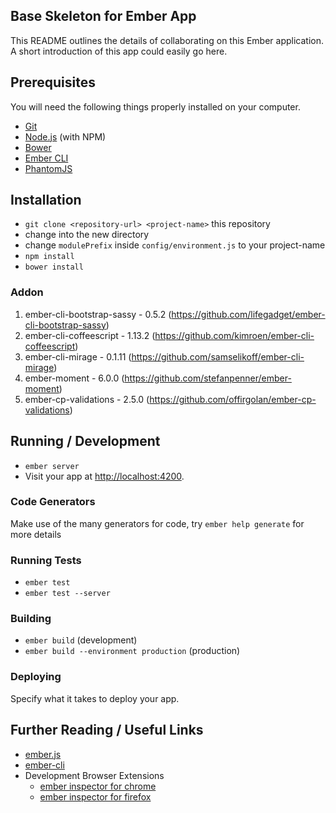## Base Skeleton for Ember App

This README outlines the details of collaborating on this Ember application.
A short introduction of this app could easily go here.

## Prerequisites

You will need the following things properly installed on your computer.

* [Git](http://git-scm.com/)
* [Node.js](http://nodejs.org/) (with NPM)
* [Bower](http://bower.io/)
* [Ember CLI](http://www.ember-cli.com/)
* [PhantomJS](http://phantomjs.org/)

## Installation

* `git clone <repository-url> <project-name>` this repository
* change into the new directory
* change `modulePrefix` inside `config/environment.js` to your project-name
* `npm install`
* `bower install`

### Addon

1. ember-cli-bootstrap-sassy - 0.5.2 (https://github.com/lifegadget/ember-cli-bootstrap-sassy)
2. ember-cli-coffeescript - 1.13.2 (https://github.com/kimroen/ember-cli-coffeescript)
3. ember-cli-mirage - 0.1.11 (https://github.com/samselikoff/ember-cli-mirage)
4. ember-moment - 6.0.0 (https://github.com/stefanpenner/ember-moment)
5. ember-cp-validations - 2.5.0 (https://github.com/offirgolan/ember-cp-validations)

## Running / Development

* `ember server`
* Visit your app at [http://localhost:4200](http://localhost:4200).

### Code Generators

Make use of the many generators for code, try `ember help generate` for more details

### Running Tests

* `ember test`
* `ember test --server`

### Building

* `ember build` (development)
* `ember build --environment production` (production)

### Deploying

Specify what it takes to deploy your app.

## Further Reading / Useful Links

* [ember.js](http://emberjs.com/)
* [ember-cli](http://www.ember-cli.com/)
* Development Browser Extensions
  * [ember inspector for chrome](https://chrome.google.com/webstore/detail/ember-inspector/bmdblncegkenkacieihfhpjfppoconhi)
  * [ember inspector for firefox](https://addons.mozilla.org/en-US/firefox/addon/ember-inspector/)
